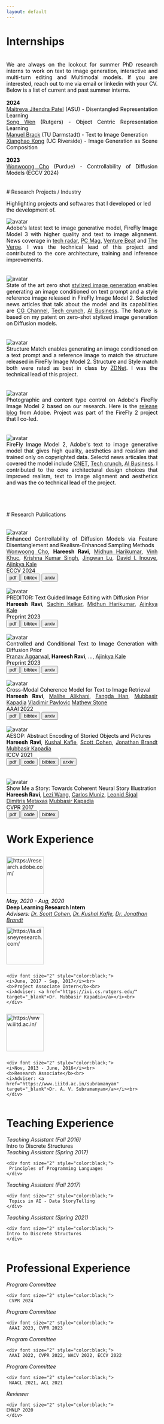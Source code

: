```yaml
---
layout: default
---
```


<!-- ![image](./assets/images/avatar.png)  -->
<!-- I am a Senior Applied Research Scientist at Adobe's Applied Research team working on language-vision research and Generative AI. I completed my PhD from the [CS](https://www.cs.rutgers.edu/) department at the [Intelligent Visual Interfaces](https://ivi.cs.rutgers.edu/) lab in [Rutgers University](http://newbrunswick.rutgers.edu/). My PhD thesis was on Multimodal Story Comprehension, under the supervision of [Dr. Mubbasir Kapadia](https://www.cs.rutgers.edu/~mk1353/) and [Dr. Gerard De Melo](http://gerard.demelo.org/). My research interests are on joint understanding of images/videos and abstract/narrative text with applications to multimodal story comprehension. Specificaly, story illustration, visual storytelling, image captioning and text-to-image retreival/generation. Recently, I have been working on Diffusion Models for Image generation and editing.
 -->
# Internships
<br>
<div align="justify" font size="2" style="color:black;">
    We are always on the lookout for summer PhD research interns to work on text to image generation, interactive and multi-turn editing and Multimodal models. If you are interested, reach out to me via email or linkedin with your CV. Below is a list of current and past summer interns.  
    <br>
    <br>
    <strong>2024</strong>  
    <br>
    <a href="https://maitreyapatel.com/" target="_blank">Maitreya Jitendra Patel</a> (ASU) - Disentangled Representation Learning  
    <br>
    <a href="https://scholar.google.com/citations?user=yTQbz6AAAAAJ&hl=en&oi=sra" target="_blank">Song Wen</a> (Rutgers) - Object Centric Representation Learning  
    <br>
    <a href="https://ml-research.github.io/people/mbrack/index.html" target="_blank">Manuel Brack</a> (TU Darmstadt) - Text to Image Generation  
    <br>
    <a href="https://kxh001.github.io/" target="_blank">Xianghao Kong</a> (UC Riverside) - Image Generation as Scene Composition
    <br>
    <br>
    <strong>2023</strong>  
    <br>
    <a href="https://wonwoongcho.github.io/" target="_blank">Wonwoong Cho</a> (Purdue) - Controllability of Diffusion Models (ECCV 2024) 
    <br>
    <br>
    <br>
</div>
# Research Projects / Industry  
<br>
<p  style="color:black;"> Highlighting projects and softwares that I developed or led the development of. </p>

<head>
<style>
hr{
    height: 3px;
    background-color: #E9E9E9;
    border: none;
}
* {
  box-sizing: border-box;
}

/* Create two unequal columns that floats next to each other */
.column {
  float: left;
  padding: 10px;
}

.left {
  width: 50%;
}

.right {
  width: 50%;
}

/* Clear floats after the columns */
.row:after {
  content: "";
  display: table;
  clear: both;
}

.btn {
  border: 1px solid black;
  background-color: white;
  color: black;
  padding: 2px 4px;
  text-align: center;
  display: inline-block;
  margin: 2px 1px;
  font-size: 16px;
  cursor: pointer;
}

/* Green */
.pdf {
  border-radius: 50px
  border-color: #4CAF50;
  color: green;
}

.pdf:hover {
  background-color: #4CAF50;
  color: white;
}

/* Blue */
.code {
  border-radius: 50px
  border-color: #2196F3;
  color: dodgerblue;
}

.code:hover {
  background: #2196F3;
  color: white;
}

/* Gray */
.bibtex {
  border-radius: 50px
  border-color: #e7e7e7;
  color: black;
}

.bibtex:hover {
  background: #e7e7e7;
}
</style>
</head>
<body>
<!-- <div class="row">
  <div class="column left">
    <img src="/img/firefly2.png" border="0" alt="avatar" align="left" style="border: none; float: left; border-radius:0%;"> 
  </div>
  <div class="column right">
    <div align="justify" font size="2" style="color:black;">
        Our latest work on Regional prompting to give precise control of object placement in scenes showcased in Adobe's MAX 2024. 
    </div>
  
  </div>
<br> -->
<!-- </div> -->
<div class="row">
  <div class="column left">
    <img src="./assets/images/firefly3.png" border="0" alt="avatar" align="left" style="border: none; float: left; border-radius:0%;"> 
  </div>
  <div class="column right">
    <div align="justify" font size="2" style="color:black;">
        Adobe's latest text to image generative model, FireFly Image Model 3 with higher quality and text to image alignment. News coverage in <a href="https://www.techradar.com/computing/adobe-firefly-s-latest-image-model-looks-like-a-generational-leap-and-i-can-t-wait-to-try-it" target="_blank">tech radar</a>, <a href="https://www.pcmag.com/reviews/adobe-firefly" target="_blank">PC Mag</a>, <a href="https://venturebeat.com/ai/adobe-launches-firefly-3-with-full-ai-image-generation-in-photoshop/" target="_blank">Venture Beat</a> and <a href="https://www.theverge.com/2024/4/23/24138011/adobe-firefly-3-ai-model-photoshop-tools-reference-image" target="_blank">The Verge</a>. I was the technical lead of this project and contributed to the core architecture, training and inference improvements. 
    </div>
  
  </div>
<br>
<br>
<div class="row">
  <div class="column left">
    <img src="./assets/images/firefly2_style.png" border="0" alt="avatar" align="left" style="border: none; float: left; border-radius:0%;"> 
  </div>
  <div class="column right">
    <div align="justify" font size="2" style="color:black;">
        State of the art zero shot <a href="https://helpx.adobe.com/in/firefly/using/style-match.html" target="_blank">stylized image generation</a> enables generating an image conditioned on text prompt and a style reference image released in FireFly Image Model 2. Selected news articles that talk about the model and its capabilities are <a href="https://www.cgchannel.com/2023/10/adobe-launches-new-image-2-ai-model-in-firefly/" target="_blank">CG Channel</a>, <a href="https://techcrunch.com/2023/10/10/adobe-firefly-can-now-generate-more-realistic-images/" target="_blank">Tech crunch</a>, <a href="https://aibusiness.com/nlp/adobe-rolls-out-firefly-2-embeds-ai-across-its-apps" target="_blank">AI Business</a>. The feature is based on my patent on zero-shot stylized image generation on Diffusion models.   
    </div>
  
  </div>
<br>
<br>
</div>
<div class="row">
  <div class="column left">
    <img src="./assets/images/firefly2_structure.png" border="0" alt="avatar" align="left" style="border: none; float: left; border-radius:0%;"> 
  </div>
  <div class="column right">
    <div align="justify" font size="2" style="color:black;">
        Structure Match enables generating an image conditioned on a text prompt and a reference image to match the structure released in FireFly Image Model 2. Structure and Style match both were rated as best in class by <a href="https://www.zdnet.com/article/best-ai-image-generator/ZDNet" target="_blank">ZDNet</a>. I was the technical lead of this project. 
    </div>
  
  </div>
<br>
<br>
</div>
</div>
<div class="row">
  <div class="column left">
    <img src="./assets/images/firefly2_photo.png" border="0" alt="avatar" align="left" style="border: none; float: left; border-radius:0%;"> 
  </div>
  <div class="column right">
    <div align="justify" font size="2" style="color:black;">
        Photographic and content type control on Adobe's FireFly Image Model 2 based on our research. Here is the <a href="https://helpx.adobe.com/firefly/using/whats-new/2024.html" target="_blank">release blog</a> from Adobe. Project was part of the FireFly 2 project that I co-led.
    </div>
  
  </div>
<br>
<br>
</div>
<div class="row">
  <div class="column left">
    <img src="./assets/images/firefly2.png" border="0" alt="avatar" align="left" style="border: none; float: left; border-radius:0%;"> 
  </div>
  <div class="column right">
    <div align="justify" font size="2" style="color:black;">
        FireFly Image Model 2, Adobe's text to image generative model that gives high quality, aesthetics and reaslism and trained only on copyrighted data. Selectd news articales that covered the model include <a href="https://www.cnet.com/tech/services-and-software/adobe-firefly-review-ai-images-for-artists-and-stock-photo-fans/" target="_blank">CNET</a>, <a href="https://techcrunch.com/2023/10/10/adobe-firefly-can-now-generate-more-realistic-images/" target="_blank">Tech crunch</a>, <a href="https://aibusiness.com/nlp/adobe-rolls-out-firefly-2-embeds-ai-across-its-apps" target="_blank">AI Business</a>. I contributed to the core architectural design choices that improved realism, text to image alignment and aesthetics and was the co technical lead of the project.      
    </div>
  
  </div>
<br>
</div>
</body>
<br>
<br>
<br>
# Research Publications  
<br>
<br>
<head>
<style>
hr{
    height: 3px;
    background-color: #E9E9E9;
    border: none;
}
* {
  box-sizing: border-box;
}

/* Create two unequal columns that floats next to each other */
.column {
  float: left;
  padding: 10px;
}

.left {
  width: 50%;
}

.right {
  width: 50%;
}

/* Clear floats after the columns */
.row:after {
  content: "";
  display: table;
  clear: both;
}

.btn {
  border: 1px solid black;
  background-color: white;
  color: black;
  padding: 2px 4px;
  text-align: center;
  display: inline-block;
  margin: 2px 1px;
  font-size: 16px;
  cursor: pointer;
}

/* Green */
.pdf {
  border-radius: 50px
  border-color: #4CAF50;
  color: green;
}

.pdf:hover {
  background-color: #4CAF50;
  color: white;
}

/* Blue */
.code {
  border-radius: 50px
  border-color: #2196F3;
  color: dodgerblue;
}

.code:hover {
  background: #2196F3;
  color: white;
}

/* Gray */
.bibtex {
  border-radius: 50px
  border-color: #e7e7e7;
  color: black;
}

.bibtex:hover {
  background: #e7e7e7;
}
</style>
</head>
<body>
<div class="row">
  <div class="column left">
<!--     <h2>Enhancing Controllability of Diffusion Models</h2> -->
<!--     <br><br> -->
    <img src="./assets/images/gcdm_example.png" border="0" alt="avatar" align="left" style="border: none; float: left; border-radius:0%;"> 
  </div>
  <div class="column right">
    <div align="justify" font size="2" style="color:black;">
        Enhanced Controllability of Diffusion Models via Feature Disentanglement and Realism-Enhanced Sampling Methods
        <br>
        <a href="https://wonwoongcho.github.io/" target="_blank">Wonwoong Cho</a>, 
        <strong>Hareesh Ravi</strong>,
        <a href="https://www.linkedin.com/in/midhun-harikumar-9574b524/" target="_blank">Midhun Harikumar</a>,
        <a href="https://www.linkedin.com/in/vinh-khuc-3390a52a/" target="_blank">Vinh Khuc</a>,
        <a href="https://krsingh.cs.ucdavis.edu/" target="_blank">Krishna Kumar Singh</a>,
        <a href="https://scholar.google.com/citations?user=jN2Y51YAAAAJ&hl=en&oi=ao" target="_blank">Jingwan Lu</a>,
        <a href="https://www.davidinouye.com/" target="_blank">David I. Inouye</a>,
        <a href="https://www.linkedin.com/in/kaleajinkya/" target="_blank">Ajinkya Kale</a>
        <br>
        ECCV 2024
        <br>
        <a href="https://www.ecva.net/papers/eccv_2024/papers_ECCV/papers/05452.pdf" target="_blank"><button class="btn pdf">pdf</button></a>
<!--         <a href="" target="_blank"><button class="btn code">code</button></a> -->
        <a href="https://arxiv.org/abs/2302.14368" target="_blank"><button class="btn bibtex">bibtex</button></a>
        <a href="https://arxiv.org/abs/2302.14368" target="_blank"><button class="btn arxiv">arxiv</button></a>
    </div>
  
  </div>
<br>
</div>
<div class="row">
  <div class="column left">
<!--     <h2>PREDITOR</h2> -->
<!--     <br><br> -->
    <img src="./assets/images/preditor_example.png" border="0" alt="avatar" align="left" style="border: none; float: left; border-radius:0%;"> 
  </div>
  <div class="column right">
    <div align="justify" font size="2" style="color:black;">
        PREDITOR: Text Guided Image Editing with Diffusion Prior
        <br>
        <strong>Hareesh Ravi</strong>,
        <a href="https://www.linkedin.com/in/sachinkelkar/" target="_blank">Sachin Kelkar</a>,
        <a href="https://www.linkedin.com/in/midhun-harikumar-9574b524/" target="_blank">Midhun Harikumar</a>,
        <a href="https://www.linkedin.com/in/kaleajinkya/" target="_blank">Ajinkya Kale</a>
        <br>
        Preprint 2023
        <br>
        <a href="https://arxiv.org/pdf/2302.07979.pdf" target="_blank"><button class="btn pdf">pdf</button></a>
<!--         <a href="" target="_blank"><button class="btn code">code</button></a> -->
        <a href="https://arxiv.org/abs/2302.07979" target="_blank"><button class="btn bibtex">bibtex</button></a>
        <a href="https://arxiv.org/abs/2302.07979" target="_blank"><button class="btn arxiv">arxiv</button></a>
    </div>
  
  </div>
<br>
</div>
<div class="row">
  <div class="column left">
<!--     <h2>PREDITOR</h2> -->
<!--     <br><br> -->
    <img src="./assets/images/prior.png" border="0" alt="avatar" align="left" style="border: none; float: left; border-radius:0%;"> 
  </div>
  <div class="column right">
    <div align="justify" font size="2" style="color:black;">
        Controlled and Conditional Text to Image Generation with Diffusion Prior
        <br>
        <a href="https://scholar.google.com/citations?hl=en&user=GBzNvsMAAAAJ&view_op=list_works&sortby=pubdate" target="_blank">Pranav Aggarwal</a>,
        <strong>Hareesh Ravi</strong>,
        ...,
        <a href="https://www.linkedin.com/in/kaleajinkya/" target="_blank">Ajinkya Kale</a>
        <br>
        Preprint 2023
        <br>
        <a href="https://arxiv.org/pdf/2302.11710" target="_blank"><button class="btn pdf">pdf</button></a>
<!--         <a href="" target="_blank"><button class="btn code">code</button></a> -->
        <a href="https://scholar.googleusercontent.com/scholar.bib?q=info:s4gTcPPh1m0J:scholar.google.com/&output=citation&scisdr=ClH5y-M8ELD9yKXZUHk:AFWwaeYAAAAAZxXfSHkM7pOk8HHWpyIyUe15goU&scisig=AFWwaeYAAAAAZxXfSHAgpQs1w22JBap81wWorCM&scisf=4&ct=citation&cd=-1&hl=en" target="_blank"><button class="btn bibtex">bibtex</button></a>
        <a href="https://arxiv.org/abs/2302.11710" target="_blank"><button class="btn arxiv">arxiv</button></a>
    </div>
  
  </div>
<br>
</div>
<div class="row">
  <div class="column left">
<!--     <h2>PREDITOR</h2> -->
<!--     <br><br> -->
    <img src="./assets/images/aaai_2021.png" border="0" alt="avatar" align="left" style="border: none; float: left; border-radius:0%;"> 
  </div>
  <div class="column right">
    <div align="justify" font size="2" style="color:black;">
        Cross-Modal Coherence Model for Text to Image Retrieval
        <br>
        <strong>Hareesh Ravi</strong>,
        <a href="https://www.malihealikhani.com/" target="_blank">Malihe Alikhani</a>,
        <a href="https://klory.github.io/" target="_blank">Fangda Han</a>,
        <a href="https://ivi.cs.rutgers.edu/" target="_blank">Mubbasir Kapadia</a>
        <a href="https://www.linkedin.com/in/vladimir-pavlovic-a5528412/" target="_blank">Vladimir Pavlovic</a>
        <a href="https://people.cs.rutgers.edu/~mdstone/" target="_blank">Mathew Stone</a>
        <br>
        AAAI 2022
        <br>
        <a href="https://ojs.aaai.org/index.php/AAAI/article/view/21285" target="_blank"><button class="btn pdf">pdf</button></a>
        <a href="https://ojs.aaai.org/index.php/AAAI/article/view/21285" target="_blank"><button class="btn bibtex">bibtex</button></a>
        <a href="https://arxiv.org/abs/2109.11047" target="_blank"><button class="btn arxiv">arxiv</button></a>
    </div>
  
  </div>
<br>
</div>
<div class="row">
  <div class="column left">
<!--     <h2>AESOP</h2>
    <br><br> -->
    <img src="./assets/images/aesop_example.png" border="0" alt="avatar" align="left" style="border: none; float: left; border-radius:0%;"> 
  </div>
  <div class="column right">
    <div align="justify" font size="2" style="color:black;">
        AESOP: Abstract Encoding of Storied Objects and Pictures
        <br>
        <strong>Hareesh Ravi</strong>,
        <a href="https://kushalkafle.com/" target="_blank">Kushal Kafle</a>,
        <a href="https://research.adobe.com/person/scott-cohen/" target="_blank">Scott Cohen</a>,
        <a href="https://www.linkedin.com/in/jonathan-brandt-23b334/" target="_blank">Jonathan Brandt</a>
        <a href="https://ivi.cs.rutgers.edu/" target="_blank">Mubbasir Kapadia</a>
        <br>
        ICCV 2021
        <br>
        <a href="https://openaccess.thecvf.com/content/ICCV2021/html/Ravi_AESOP_Abstract_Encoding_of_Stories_Objects_and_Pictures_ICCV_2021_paper.html" target="_blank"><button class="btn pdf">pdf</button></a>
        <a href="" target="_blank"><button class="btn code">code</button></a>
        <a href="https://openaccess.thecvf.com/content/ICCV2021/html/Ravi_AESOP_Abstract_Encoding_of_Stories_Objects_and_Pictures_ICCV_2021_paper.html" target="_blank"><button class="btn bibtex">bibtex</button></a>
        <a href="https://openaccess.thecvf.com/content/ICCV2021/papers/Ravi_AESOP_Abstract_Encoding_of_Stories_Objects_and_Pictures_ICCV_2021_paper.pdf" target="_blank"><button class="btn arxiv">arxiv</button></a>
    </div>
  
  </div>
<br>
</div>

<div class="row">
<br>
  <div class="column left">
<!--     <h2>Show Me a Story</h2> -->
    <img src="./assets/images/cvpr_2018_arch.png" border="0" alt="avatar" align="left" style="border: none; float: left; border-radius:0%;"> 
  </div>
  <div class="column right">
    <div font size="2" style="color:black;">
         Show Me a Story: Towards Coherent Neural Story Illustration
        <br>
        <strong>Hareesh Ravi</strong>,
        <a href="https://scholar.google.com/citations?user=B6JR50gAAAAJ&hl=en&oi=sra" target="_blank">Lezi Wang</a>,
        <a href="https://research.adobe.com/person/scott-cohen/" target="_blank">Carlos Muniz</a>,
        <a href="https://www.cs.ubc.ca/~lsigal/" target="_blank">Leonid Sigal</a>
        <a href="https://people.cs.rutgers.edu/~dnm/" target="_blank">Dimitris Metaxas</a>
        <a href="https://ivi.cs.rutgers.edu/" target="_blank">Mubbasir Kapadia</a>
        <br>
        CVPR 2017
        <br>
      <a href="http://http://openaccess.thecvf.com/content_cvpr_2018/papers/Ravi_Show_Me_a_CVPR_2018_paper.pdf" target="_blank"><button class="btn pdf">pdf</button></a>
      <a href="https://github.com/Hareesh-Ravi/Show-Me-A-Story" target="_blank"><button class="btn code">code</button></a>
      <a href="/bib/showMeAStory_bib.bib" target="_blank"><button class="btn bibtex">bibtex</button></a>
    </div>
  
  </div>
</div>
</body>
    
# Work Experience 

<head>
<style>
* {
  box-sizing: border-box;
}

/* Create two unequal columns that floats next to each other */
.column {
  float: left;
  padding: 10px;
}

.left {
  width: 50%;
}

.right {
  width: 50%;
}

/* Clear floats after the columns */
.row:after {
  content: "";
  display: table;
  clear: both;
}
</style>
</head>
<body>
<div class="row">
  <div class="column left" >
    <a href="https://research.adobe.com/" imageanchor="1" target="_blank">
        <img alt="https://research.adobe.com/" border="0" height="100" src="/img/adobe_research.jpg" width="100" style="float: left; margin: 10px 10px 10px 0px;border-radius: 0%;">
      </a>
  </div>
  <div class="column right" >
    <div font size="2" style="color:black;">
    <i>May, 2020 - Aug, 2020</i><br>
    <b>Deep Learning Research Intern</b><br>
    <i>Advisers: <a href="https://research.adobe.com/person/scott-cohen/" target="_blank">Dr. Scott Cohen</a>, <a href="https://kushalkafle.com//" target="_blank">Dr. Kushal Kafle</a>, <a href="https://research.adobe.com/person/jonathan-brandt/" target="_blank">Dr. Jonathan Brandt</a></i><br>
    </div>
   </div>
</div>
<div class="row">
  <div class="column left" >
    <a href="https://la.disneyresearch.com/" imageanchor="1" target="_blank">
        <img alt="https://la.disneyresearch.com/" border="0" height="100" src="/img/drla.jpg" width="100" style="float: left; margin: 10px 10px 10px 0px;border-radius: 0%;">
      </a>
  </div>
  <div class="column right" >
   
    <div font size="2" style="color:black;">
    <i>June, 2017 - Sep, 2017</i><br>
    <b>Project Associate Intern</b><br>
    <i>Adviser: <a href="https://ivi.cs.rutgers.edu/" target="_blank">Dr. Mubbasir Kapadia</a></i><br>
    </div>
  </div>
</div>
<div class="row">
  <div class="column left" >
    <a href="https://www.iiitd.ac.in/" imageanchor="1" target="_blank">
        <img alt="https://www.iiitd.ac.in/" border="0" height="100" src="/img/22-iiit-delhi.jpg" width="100" style="float: left; margin: 10px 10px 10px 0px;border-radius: 0%;">
      </a>
  </div>
  <div class="column right" >
    
    <div font size="2" style="color:black;">
    <i>Nov, 2013 - June, 2016</i><br>
    <b>Research Associate</b><br>
    <i>Adviser: <a href="https://www.iiitd.ac.in/subramanyam" target="_blank">Dr. A. V. Subramanyam</a></i><br>
    </div>
  </div>
</div>
</body>

# Teaching Experience

<head>
<style>
* {
  box-sizing: border-box;
}

/* Create two unequal columns that floats next to each other */
.column {
  float: left;
  padding: 10px;
}

.left {
  width: 50%;
}

.right {
  width: 50%;
}

/* Clear floats after the columns */
.row:after {
  content: "";
  display: table;
  clear: both;
}
</style>
</head>
<body>
<div class="row">
  <div class="column left" >
    <i>Teaching Assistant (Fall 2016)</i>
  </div>
  <div class="column right" >
    <div font size="2" style="color:black;">
    Intro to Discrete Structures
    </div>
  </div>
</div>
<div class="row">
  <div class="column left" >
    <i>Teaching Assistant (Spring 2017)</i>
  </div>
  <div class="column right" >
    
    <div font size="2" style="color:black;">
     Principles of Programming Languages
    </div>
  </div>
</div>
<div class="row">
  <div class="column left" >
    <i>Teaching Assistant (Fall 2017)</i>
  </div>
  <div class="column right" >
    
    <div font size="2" style="color:black;">
     Topics in AI - Data StoryTelling
    </div>
  </div>
</div>
<div class="row">
  <div class="column left" >
    <i>Teaching Assistant (Spring 2021)</i> 
  </div>
  <div class="column right" >
    
    <div font size="2" style="color:black;">
    Intro to Discrete Structures
    </div>
  </div>
</div>
</body>

# Professional Experience

<head>
<style>
* {
  box-sizing: border-box;
}

/* Create two unequal columns that floats next to each other */
.column {
  float: left;
  padding: 10px;
}

.left {
  width: 50%;
}

.right {
  width: 50%;
}

/* Clear floats after the columns */
.row:after {
  content: "";
  display: table;
  clear: both;
}
</style>
</head>
<body>
<div class="row">
  <div class="column left" >
    <i>Program Committee</i>
  </div>
  <div class="column right" >
    
    <div font size="2" style="color:black;">
     CVPR 2024
  </div>
</div>
</div>
<div class="row">
  <div class="column left" >
    <i>Program Committee</i>
  </div>
  <div class="column right" >
    
    <div font size="2" style="color:black;">
     AAAI 2023, CVPR 2023
  </div>
</div>
</div>
<div class="row">
  <div class="column left" >
    <i>Program Committee</i>
  </div>
  <div class="column right" >
    
    <div font size="2" style="color:black;">
     AAAI 2022, CVPR 2022, WACV 2022, ECCV 2022
  </div>
</div>
</div>
<div class="row">
  <div class="column left" >
    <i>Program Committee</i>
  </div>
  <div class="column right" >
    
    <div font size="2" style="color:black;">
     NAACL 2021, ACL 2021
  </div>
</div>
</div>
<div class="row">
  <div class="column left" >
    <i>Reviewer</i> 
  </div>
  <div class="column right" >
    
    <div font size="2" style="color:black;">
    EMNLP 2020
    </div>
  </div>
</div>
</body>